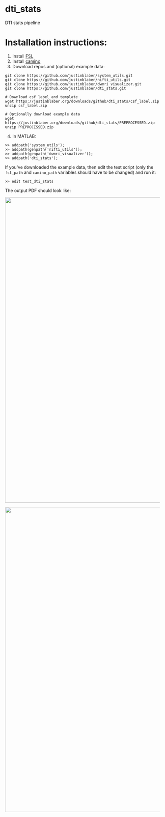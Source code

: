 # dti_stats
DTI stats pipeline

# Installation instructions:
1) Install [FSL](https://fsl.fmrib.ox.ac.uk/fsl/fslwiki)
2) Install [camino](http://camino.cs.ucl.ac.uk/)
3) Download repos and (optional) example data:
```
git clone https://github.com/justinblaber/system_utils.git
git clone https://github.com/justinblaber/nifti_utils.git
git clone https://github.com/justinblaber/dwmri_visualizer.git
git clone https://github.com/justinblaber/dti_stats.git

# Download csf label and template
wget https://justinblaber.org/downloads/github/dti_stats/csf_label.zip
unzip csf_label.zip

# Optionally download example data
wget https://justinblaber.org/downloads/github/dti_stats/PREPROCESSED.zip
unzip PREPROCESSED.zip
```
4) In MATLAB:
```
>> addpath('system_utils');
>> addpath(genpath('nifti_utils'));
>> addpath(genpath('dwmri_visualizer'));
>> addpath('dti_stats');
```
If you've downloaded the example data, then edit the test script (only the `fsl_path` and `camino_path` variables should have to be changed) and run it:

```
>> edit test_dti_stats
```
The output PDF should look like:

<a href="https://justinblaber.org/downloads/github/dti_stats/dti_stats.pdf">
<p align="center">
  <img width="769" height="995" src="https://i.imgur.com/P6vLxCP.png">
</p>
<p align="center">
  <img width="768" height="994" src="https://i.imgur.com/2iuPADP.png">
</p>
</a>
